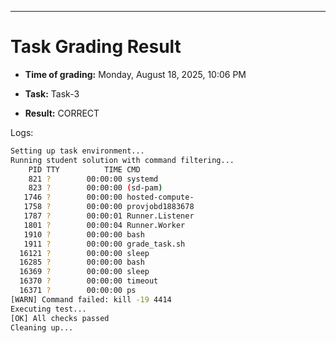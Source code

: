 
---
# Task Grading Result

- **Time of grading:** Monday, August 18, 2025, 10:06 PM

- **Task:** Task-3

- **Result:** CORRECT


Logs:
```bash
Setting up task environment...
Running student solution with command filtering...
    PID TTY          TIME CMD
    821 ?        00:00:00 systemd
    823 ?        00:00:00 (sd-pam)
   1746 ?        00:00:00 hosted-compute-
   1758 ?        00:00:00 provjobd1883678
   1787 ?        00:00:01 Runner.Listener
   1801 ?        00:00:04 Runner.Worker
   1910 ?        00:00:00 bash
   1911 ?        00:00:00 grade_task.sh
  16121 ?        00:00:00 sleep
  16285 ?        00:00:00 bash
  16369 ?        00:00:00 sleep
  16370 ?        00:00:00 timeout
  16371 ?        00:00:00 ps
[WARN] Command failed: kill -19 4414
Executing test...
[OK] All checks passed
Cleaning up...
```
